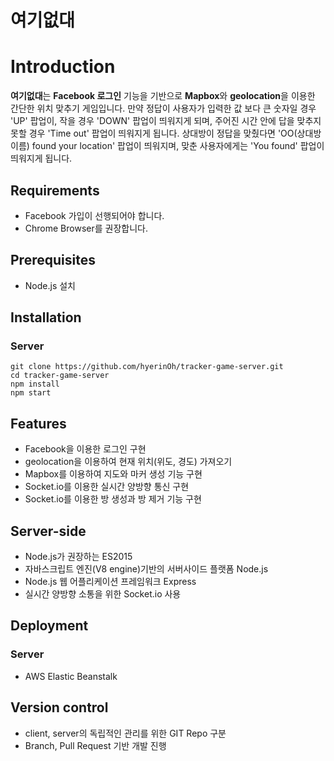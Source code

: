 # 여기없대
# Introduction

**여기없대**는 **Facebook 로그인** 기능을 기반으로 **Mapbox**와 **geolocation**을 이용한 간단한 위치 맞추기 게임입니다. 
만약 정답이 사용자가 입력한 값 보다 큰 숫자일 경우 'UP' 팝업이, 작을 경우 'DOWN' 팝업이 띄워지게 되며, 주어진 시간 안에 답을 맞추지 못할 경우 'Time out' 팝업이 띄워지게 됩니다. 상대방이 정답을 맞췄다면 'OO(상대방 이름) found your location' 팝업이 띄워지며, 맞춘 사용자에게는 'You found' 팝업이 띄워지게 됩니다.

## Requirements
- Facebook 가입이 선행되어야 합니다.
- Chrome Browser를 권장합니다.

## Prerequisites
- Node.js 설치

## Installation

### Server
```
git clone https://github.com/hyerinOh/tracker-game-server.git
cd tracker-game-server
npm install
npm start
```
## Features
- Facebook을 이용한 로그인 구현
- geolocation을 이용하여 현재 위치(위도, 경도) 가져오기
- Mapbox를 이용하여 지도와 마커 생성 기능 구현
- Socket.io를 이용한 실시간 양방향 통신 구현
- Socket.io를 이용한 방 생성과 방 제거 기능 구현

## Server-side
- Node.js가 권장하는 ES2015
- 자바스크립트 엔진(V8 engine)기반의 서버사이드 플랫폼 Node.js
- Node.js 웹 어플리케이션 프레임워크 Express
- 실시간 양방향 소통을 위한 Socket.io 사용

## Deployment
### Server
- AWS Elastic Beanstalk

## Version control
- client, server의 독립적인 관리를 위한 GIT Repo 구분
- Branch, Pull Request 기반 개발 진행

